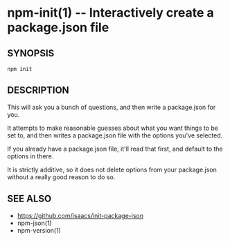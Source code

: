 npm-init(1) -- Interactively create a package.json file
=======================================================

## SYNOPSIS

    npm init

## DESCRIPTION

This will ask you a bunch of questions, and then write a package.json for you.

It attempts to make reasonable guesses about what you want things to be set to,
and then writes a package.json file with the options you've selected.

If you already have a package.json file, it'll read that first, and default to
the options in there.

It is strictly additive, so it does not delete options from your package.json
without a really good reason to do so.

## SEE ALSO

* <https://github.com/isaacs/init-package-json>
* npm-json(1)
* npm-version(1)
